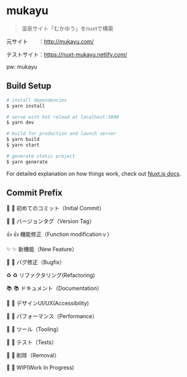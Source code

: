 # mukayu

> 温泉サイト「むかゆう」をnuxtで構築

元サイト　　：http://mukayu.com/

テストサイト：https://nuxt-mukayu.netlify.com/

pw: mukayu

## Build Setup

``` bash
# install dependencies
$ yarn install

# serve with hot reload at localhost:3000
$ yarn dev

# build for production and launch server
$ yarn build
$ yarn start

# generate static project
$ yarn generate
```

For detailed explanation on how things work, check out [Nuxt.js docs](https://nuxtjs.org).

## Commit Prefix
🎉  :tada: 初めてのコミット（Initial Commit）

🔖  :bookmark: バージョンタグ（Version Tag）

👍 :+1: 機能修正（Function modificationｖ）

✨  :sparkles: 新機能（New Feature）

🐛  :bug: バグ修正（Bugfix）

♻️  :recycle: リファクタリング(Refactoring)

📚  :books: ドキュメント（Documentation）

🎨  :art: デザインUI/UX(Accessibility)

🐎  :horse: パフォーマンス（Performance）

🔧  :wrench: ツール（Tooling）

🚨  :rotating_light: テスト（Tests）

🚿  :shower: 削除（Removal）

🚧  :construction: WIP(Work In Progress)
